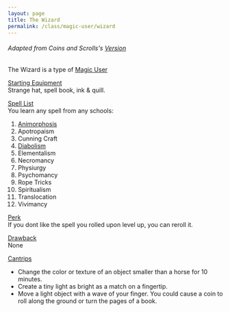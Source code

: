 ```yaml
---
layout: page
title: The Wizard
permalink: /class/magic-user/wizard
---
```


###### Adapted from Coins and Scrolls's [Version](https://coinsandscrolls.blogspot.com/2018/01/osr-orthodox-wizards.html)

The Wizard is a type of [Magic User](/class/magic-user)

<ins>Starting Equipment</ins><br>
Strange hat, spell book, ink & quill.

<ins>Spell List</ins><br>
You learn any spell from any schools:
1. [Animorphosis](/spells#animorphosis)
1. Apotropaism
1. Cunning Craft
1. [Diabolism](/spells#diabolism)
1. Elementalism
1. Necromancy
1. Physiurgy
1. Psychomancy
1. Rope Tricks
1. Spiritualism
1. Translocation
1. Vivimancy

<ins>Perk</ins><br>
If you dont like the spell you rolled upon level up, you can reroll it.

<ins>Drawback</ins><br>
None

<ins>Cantrips</ins>
- Change the color or texture of an object smaller than a horse for 10 minutes.
- Create a tiny light as bright as a match on a fingertip.
- Move a light object with a wave of your finger. You could cause a coin to roll along the ground or turn the pages of a book.
